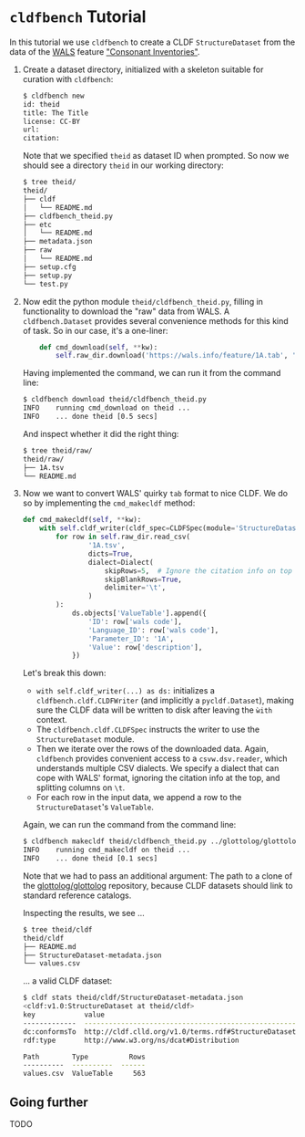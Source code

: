 # `cldfbench` Tutorial

In this tutorial we use `cldfbench` to create a CLDF `StructureDataset` from
the data of the [WALS](https://wals.info) feature ["Consonant Inventories"](https://wals.info/feature/1A).

1. Create a dataset directory, initialized with a skeleton suitable for 
   curation with `cldfbench`:

   ```bash
   $ cldfbench new
   id: theid
   title: The Title 
   license: CC-BY
   url: 
   citation: 
   ```
   Note that we specified `theid` as dataset ID when prompted. So now we should see
   a directory `theid` in our working directory:

   ```bash
   $ tree theid/
   theid/
   ├── cldf
   │   └── README.md
   ├── cldfbench_theid.py
   ├── etc
   │   └── README.md
   ├── metadata.json
   ├── raw
   │   └── README.md
   ├── setup.cfg
   ├── setup.py
   └── test.py
   ```

2. Now edit the python module `theid/cldfbench_theid.py`, filling in functionality
   to download the "raw" data from WALS. A `cldfbench.Dataset` provides several
   convenience methods for this kind of task. So in our case, it's a one-liner:
   ```python
       def cmd_download(self, **kw):
           self.raw_dir.download('https://wals.info/feature/1A.tab', '1A.tsv')
   ```
   Having implemented the command, we can run it from the command line:
   ```bash
   $ cldfbench download theid/cldfbench_theid.py 
   INFO    running cmd_download on theid ...
   INFO    ... done theid [0.5 secs]
   ```
   And inspect whether it did the right thing:
   ```bash
   $ tree theid/raw/
   theid/raw/
   ├── 1A.tsv
   └── README.md
   ```

3. Now we want to convert WALS' quirky `tab` format to nice CLDF. We do so by
   implementing the `cmd_makecldf` method:
   ```python
   def cmd_makecldf(self, **kw):
       with self.cldf_writer(cldf_spec=CLDFSpec(module='StructureDataset')) as ds:
           for row in self.raw_dir.read_csv(
                   '1A.tsv',
                   dicts=True, 
                   dialect=Dialect(
                       skipRows=5,  # Ignore the citation info on top
                       skipBlankRows=True,
                       delimiter='\t',
                   )
           ):
               ds.objects['ValueTable'].append({
                   'ID': row['wals code'],
                   'Language_ID': row['wals code'],
                   'Parameter_ID': '1A',
                   'Value': row['description'],
               })
   ```
   Let's break this down:
   - `with self.cldf_writer(...) as ds:` initializes a `cldfbench.cldf.CLDFWriter`
     (and implicitly a `pycldf.Dataset`), making sure the CLDF data will be written
     to disk after leaving the `ẁith` context.
   - The `cldfbench.cldf.CLDFSpec` instructs the writer to use the `StructureDataset` module.
   - Then we iterate over the rows of the downloaded data. Again, `cldfbench`
     provides convenient access to a `csvw.dsv.reader`, which understands multiple
     CSV dialects. We specify a dialect that can cope with WALS' format, ignoring
     the citation info at the top, and splitting columns on `\t`.
   - For each row in the input data, we append a row to the `StructureDataset`'s
     `ValueTable`.

   Again, we can run the command from the command line:
   ```bash
   $ cldfbench makecldf theid/cldfbench_theid.py ../glottolog/glottolog
   INFO    running cmd_makecldf on theid ...
   INFO    ... done theid [0.1 secs]
   ```
   Note that we had to pass an additional argument: The path to a clone of the
   [glottolog/glottolog](https://github.com/glottolog/glottolog) repository,
   because CLDF datasets should link to standard reference catalogs.

   Inspecting the results, we see ...
   ```bash
   $ tree theid/cldf
   theid/cldf
   ├── README.md
   ├── StructureDataset-metadata.json
   └── values.csv
   ```
   ... a valid CLDF dataset:
   ```bash
   $ cldf stats theid/cldf/StructureDataset-metadata.json 
   <cldf:v1.0:StructureDataset at theid/cldf>
   key            value
   -------------  ----------------------------------------------------
   dc:conformsTo  http://cldf.clld.org/v1.0/terms.rdf#StructureDataset
   rdf:type       http://www.w3.org/ns/dcat#Distribution

   Path        Type          Rows
   ----------  ----------  ------
   values.csv  ValueTable     563
   ```


## Going further

TODO